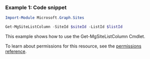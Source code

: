 ### Example 1: Code snippet

```powershellImport-Module Microsoft.Graph.Sites

Get-MgSiteListColumn -SiteId $siteId -ListId $listId
```
This example shows how to use the Get-MgSiteListColumn Cmdlet.
To learn about permissions for this resource, see the [permissions reference](/graph/permissions-reference).

